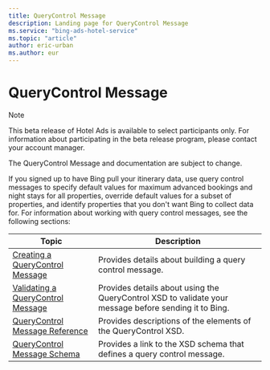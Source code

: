 ```yaml
---
title: QueryControl Message
description: Landing page for QueryControl Message
ms.service: "bing-ads-hotel-service"
ms.topic: "article"
author: eric-urban
ms.author: eur
---
```


# QueryControl Message

> [!NOTE]
> This beta release of Hotel Ads is available to select participants only. For information about participating in the beta release program, please contact your account manager.
>
> The QueryControl Message and documentation are subject to change.

If you signed up to have Bing pull your itinerary data, use query control messages to specify default values for maximum advanced bookings and night stays for all properties, override default values for a subset of properties, and identify properties that you don't want Bing to collect data for. For information about working with query control messages, see the following sections: 

|Topic|Description
|-|-
|[Creating a QueryControl Message](../query-control-message/create-query-control-message.md)|Provides details about building a query control message.
|[Validating a QueryControl Message](../query-control-message/validate-query-control-message.md)|Provides details about using the QueryControl XSD to validate your message before sending it to Bing.
|[QueryControl Message Reference](../query-control-message/reference.md)|Provides descriptions of the elements of the QueryControl XSD.
|[QueryControl Message Schema](../query-control-message/schema.md)|Provides a link to the XSD schema that defines a query control message.



